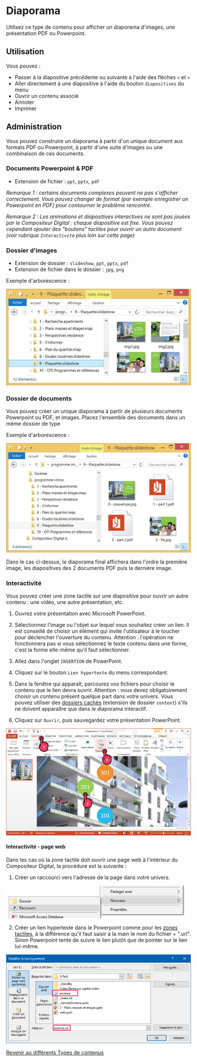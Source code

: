 # Diaporama

Utilisez ce type de contenu pour afficher un diaporama d'images, une présentation PDF ou Powerpoint.

## Utilisation

Vous pouvez :

- Passer à la diapositive précédente ou suivante à l'aide des flèches `<` et `>`
- Aller directement à une diapositive à l'aide du bouton `diapositives` du menu
- Ouvrir un contenu associé
- Annoter
- Imprimer

## Administration

Vous pouvez construire un diaporama à partir d'un unique document aux formats PDF ou Powerpoint, à partir d'une suite d'images ou une combinaison de ces documents.

### Documents Powerpoint & PDF

- Extension de fichier : `ppt`, `pptx`, `pdf`

*Remarque 1 : certains documents complexes peuvent ne pas s'afficher correctement. Vous pouvez changer de format (par exemple enregistrer un Powerpoint en PDF) pour contourner le problème rencontré.*

*Remarque 2 : Les animations et diapositives interactives ne sont pas jouées par le Compositeur Digital : chaque diapositive est fixe. Vous pouvez cependant ajouter des "boutons" tactiles pour ouvrir un autre document (voir rubrique `Interactivité` plus loin sur cette page)*

### Dossier d'images

- Extension de dossier : `slideshow`, `ppt`, `pptx`, `pdf`
- Extension de fichier dans le dossier : `jpg`, `png`

Exemple d'arborescence :

![explorer slideshow img](img/explorer_slideshow_img.jpg)

### Dossier de documents

Vous pouvez créer un unique diaporama à partir de plusieurs documents Powerpoint ou PDF, et images. Placez l'ensemble des documents dans un même dossier de type

Exemple d'arborescence :

![explorer slideshow docs](img/explorer_slideshow_docs.jpg)

Dans le cas ci-dessus, le diaporama final affichera dans l'ordre la première image, les diapositives des 2 documents PDF puis la dernière image.

### <a name="interactive"></a> Interactivité

Vous pouvez créer une zone tactile sur une diapositive pour ouvrir un autre contenu : une vidéo, une autre présentation, etc.

1. Ouvrez votre présentation avec Microsoft PowerPoint.
2. Sélectionnez l'image ou l'objet sur lequel vous souhaitez créer un lien. Il est conseillé de choisir un élément qui invite l'utilisateur à le toucher pour déclencher l'ouverture du contenu.
	Attention : l'opération ne fonctionnera pas si vous sélectionnez le texte contenu dans une forme, c'est la forme elle-même qu'il faut sélectionner.
3. Allez dans l'onglet `INSERTION` de PowerPoint.
4. Cliquez sur le bouton `Lien hypertexte` du menu correspondant.
5. Dans la fenêtre qui apparaît, parcourez vos fichiers pour choisir le contenu que le lien devra ouvrir.
	Attention : vous devez obligatoirement choisir un contenu présent quelque part dans votre univers.
	Vous pouvez utiliser des [dossiers cachés](manage_contents#contentFolder) (extension de dossier `content`) s'ils ne doivent apparaître que dans le diaporama interactif.
	
6. Cliquez sur `Ouvrir`, puis sauvegardez votre présentation PowerPoint.

![powerpoint slideshow liens](img/powerpoint_slideshow_liens.jpg)

#### <a name="interactive_url"></a> Interactivité - page web

Dans les cas où la zone tactile doit ouvrir une page web à l'intérieur du Compositeur Digital, la procédure est la suivante :

1. Créer un raccourci vers l'adresse de la page dans votre univers. 

![explorer create link](img/create_link_1.jpg)

2. Créer un lien hypertexte dans le Powerpoint comme pour les [zones tactiles](#interactive), à la différence qu'il faut saisir à la main le nom du fichier + ".url". Sinon Powerpoint tente de suivre le lien plutôt que de pointer sur le lien lui-même.

![powerpoint slideshow web](img/link_to_url.jpg)


[Revenir au différents Types de contenus](content_types.md)
